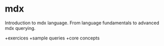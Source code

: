 # mdx
Introduction to mdx language.
From language fundamentals to advanced mdx querying.

+exercices
+sample queries
+core concepts
